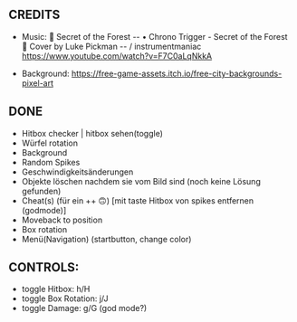 ## CREDITS
- Music:
🌳 Secret of the Forest --    • Chrono Trigger - Secret of the Forest  
🎵 Cover by Luke Pickman --    / instrumentmaniac  
    https://www.youtube.com/watch?v=F7C0aLqNkkA

- Background:
    https://free-game-assets.itch.io/free-city-backgrounds-pixel-art

## DONE
- Hitbox checker | hitbox sehen(toggle)
- Würfel rotation
- Background
- Random Spikes
- Geschwindigkeitsänderungen
- Objekte löschen nachdem sie vom Bild sind (noch keine Lösung gefunden)
- Cheat(s) (für ein ++ 🙃) [mit taste Hitbox von spikes entfernen (godmode)]
- Moveback to position
- Box rotation
- Menü(Navigation) (startbutton, change color)

## CONTROLS:
- toggle Hitbox: h/H
- toggle Box Rotation: j/J
- toggle Damage: g/G (god mode?)